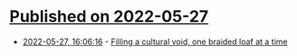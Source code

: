 # [Published on 2022-05-27](index.md)

* [2022-05-27, 16:06:16](https://news.ycombinator.com/item?id=31531206) - [Filling a cultural void, one braided loaf at a time](https://longreads.com/2022/05/19/our-braided-bread-challah-essay/)
